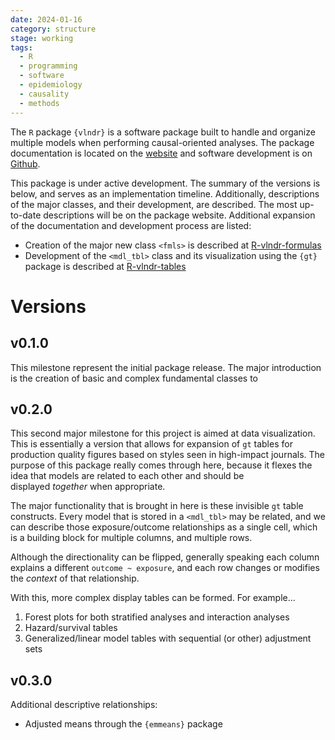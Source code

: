 ```yaml
---
date: 2024-01-16
category: structure
stage: working
tags:
  - R 
  - programming 
  - software
  - epidemiology 
  - causality
  - methods 
---
```


The `R` package `{vlndr}` is a software package built to handle and organize multiple models when performing causal-oriented analyses.  The package documentation is located on the [website](https://asshah4.github.io/vlndr) and software development is on [Github](https://github.com/asshah4/vlndr).

This package is under active development. 
The summary of the versions is below, and serves as an implementation timeline. 
Additionally, descriptions of the major classes, and their development, are described. 
The most up-to-date descriptions will be on the package website.
Additional expansion of the documentation and development process are listed:

- Creation of the major new class `<fmls>` is described at [R-vlndr-formulas](../../permanent/R-vlndr-formulas.md)
- Development of the `<mdl_tbl>` class and its visualization using the `{gt}` package is described at [R-vlndr-tables](../../permanent/R-vlndr-tables.md)

# Versions

## v0.1.0

This milestone represent the initial package release. 
The major introduction is the creation of basic and complex fundamental classes to 

## v0.2.0

This second major milestone for this project is aimed at data visualization. This is essentially a version that allows for expansion of `gt` tables for production quality figures based on styles seen in high-impact journals. The purpose of this package really comes through here, because it flexes the idea that models are related to each other and should be displayed _together_ when appropriate.

The major functionality that is brought in here is these invisible `gt` table constructs. Every model that is stored in a `<mdl_tbl>` may be related, and we can describe those exposure/outcome relationships as a single cell, which is a building block for multiple columns, and multiple rows.

Although the directionality can be flipped, generally speaking each column explains a different `outcome ~ exposure`, and each row changes or modifies the _context_ of that relationship.

With this, more complex display tables can be formed. For example...

1. Forest plots for both stratified analyses and interaction analyses
2. Hazard/survival tables
3. Generalized/linear model tables with sequential (or other) adjustment sets

## v0.3.0

Additional descriptive relationships:

- Adjusted means through the `{emmeans}` package